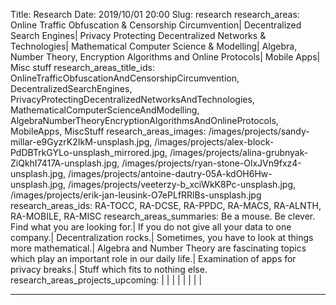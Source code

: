 Title:          		Research
Date:           		2019/10/01 20:00
Slug:           		research
research_areas:			Online Traffic Obfuscation & Censorship Circumvention| Decentralized Search Engines| Privacy Protecting Decentralized Networks & Technologies| Mathematical Computer Science & Modelling| Algebra, Number Theory, Encryption Algorithms and Online Protocols| Mobile Apps| Misc stuff
research_areas_title_ids:	OnlineTrafficObfuscationAndCensorshipCircumvention, DecentralizedSearchEngines, PrivacyProtectingDecentralizedNetworksAndTechnologies, MathematicalComputerScienceAndModelling, AlgebraNumberTheoryEncryptionAlgorithmsAndOnlineProtocols, MobileApps, MiscStuff
research_areas_images:		/images/projects/sandy-millar-e9GyzrK2IkM-unsplash.jpg, /images/projects/alex-block-PdDBTrkGYLo-unsplash_mirrored.jpg, /images/projects/alina-grubnyak-ZiQkhI7417A-unsplash.jpg, /images/projects/ryan-stone-OlxJVn9fxz4-unsplash.jpg, /images/projects/antoine-dautry-05A-kdOH6Hw-unsplash.jpg, /images/projects/veeterzy-b_xciWkK8Pc-unsplash.jpg, /images/projects/erik-jan-leusink-O7ePLfRRlBs-unsplash.jpg
research_areas_ids:		RA-TOCC, RA-DCSE, RA-PPDC, RA-MACS, RA-ALNTH, RA-MOBILE, RA-MISC
research_areas_summaries:	Be a mouse. Be clever. Find what you are looking for.| If you do not give all your data to one company.| Decentralization rocks.| Sometimes, you have to look at things more mathematical.| Algebra and Number Theory are fascinating topics which play an important role in our daily life.| Examination of apps for privacy breaks.| Stuff which fits to nothing else.
research_areas_projects_upcoming:	| | | | | | | | 
 
<hr /> <!-- TODO -->

<!--
TODO: image urls
TODO: Bug
research_areas_projects_upcoming:	| | | | | |
-->
